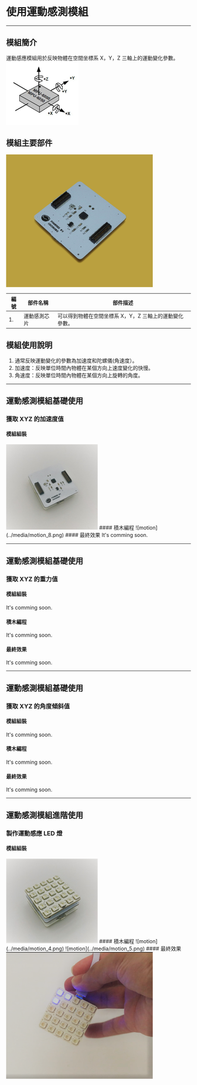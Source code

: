 # 使用運動感測模組

---

## 模組簡介
運動感應模組用於反映物體在空間坐標系 X，Y，Z 三軸上的運動變化參數。
![motion](../media/motion_2.png)
## 模組主要部件
<img src="../media/motion_1.jpg" width="400"/>

| 編號 | 部件名稱     | 部件描述                                            |
| ---- | ----------- | -------------------------------------------------- |
| 1.   | 運動感測芯片 | 可以得到物體在空間坐標系 X，Y，Z 三軸上的運動變化參數。 |
## 模組使用說明
1. 通常反映運動變化的參數為加速度和陀螺儀(角速度）。
2. 加速度：反映單位時間內物體在某個方向上速度變化的快慢。
3. 角速度：反映單位時間內物體在某個方向上旋轉的角度。

---

## 運動感測模組基礎使用
### 獲取 XYZ 的加速度值
#### 模組組裝
<img src="../media/motion_7.jpg" width="250"/>
#### 積木編程
![motion](../media/motion_8.png)
#### 最終效果
It's comming soon.

---

## 運動感測模組基礎使用
### 獲取 XYZ 的重力值
#### 模組組裝
It's comming soon.
#### 積木編程
It's comming soon.
#### 最終效果
It's comming soon.

---

## 運動感測模組基礎使用
### 獲取 XYZ 的角度傾斜值
#### 模組組裝
It's comming soon.
#### 積木編程
It's comming soon.
#### 最終效果
It's comming soon.

---

## 運動感測模組進階使用
### 製作運動感應 LED 燈
#### 模組組裝
<img src="../media/motion_3.jpg" width="250"/>
#### 積木編程
![motion](../media/motion_4.png)
![motion](../media/motion_5.png)
#### 最終效果
<img src="../media/motion_6.png" width="400"/>
